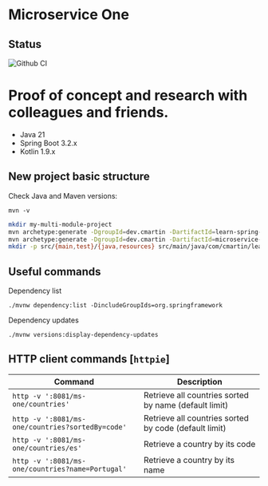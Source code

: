 # Microservice One

## Status

![Github CI](https://github.com/butcherless/microservice-one/workflows/CI/badge.svg)

# Proof of concept and research with colleagues and friends.

- Java 21
- Spring Boot 3.2.x
- Kotlin 1.9.x

## New project basic structure

Check Java and Maven versions:

    mvn -v

```bash
mkdir my-multi-module-project
mvn archetype:generate -DgroupId=dev.cmartin -DartifactId=learn-spring-cloud -DarchetypeArtifactId=maven-archetype-quickstart -DinteractiveMode=false
mvn archetype:generate -DgroupId=dev.cmartin -DartifactId=microservice-one -DarchetypeArtifactId=maven-archetype-quickstart -DinteractiveMode=false
mkdir -p src/{main,test}/{java,resources} src/main/java/com/cmartin/learn
```

## Useful commands

Dependency list

    ./mvnw dependency:list -DincludeGroupIds=org.springframework

Dependency updates

    ./mvnw versions:display-dependency-updates

## HTTP client commands [`httpie`]

| Command                                        | Description                                           |
|------------------------------------------------|-------------------------------------------------------|
| `http -v ':8081/ms-one/countries'`               | Retrieve all countries sorted by name (default limit) |
| `http -v ':8081/ms-one/countries?sortedBy=code'` | Retrieve all countries sorted by code (default limit) |
| `http -v ':8081/ms-one/countries/es'`            | Retrieve a country by its code                        |
| `http -v ':8081/ms-one/countries?name=Portugal'` | Retrieve a country by its name                        |